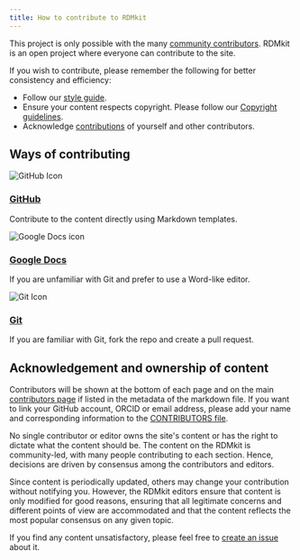 ```yaml
---
title: How to contribute to RDMkit
---
```


This project is only possible with the many [community contributors](contributors). RDMkit is an open project where everyone can contribute to the site.

If you wish to contribute, please remember the following for better consistency and efficiency: 

* Follow our [style guide](style_guide).
* Ensure your content respects copyright. Please follow our [Copyright guidelines](copyright).
* Acknowledge [contributions](#acknowledgement-and-ownership-of-content) of yourself and other contributors.


## Ways of contributing

<div class="row row-cols-1 row-cols-md-2 row-cols-lg-3 g-4 ways-to-contribute text-center mt-4">
  <div class="col">
    <div class="card bg-light h-100">
      <img src="{{ '/assets/img/section-icons/github.svg' | relative_url }}" class="card-img-top h-icon-6 pt-3" alt="GitHub Icon">
      <div class="card-body">
        <a href="{{ 'github_way' | relative_url }}" class="stretched-link">
          <h3 class="card-title text-dark mt-0">GitHub</h3>
        </a>
        <p class="card-text">Contribute to the content directly using Markdown templates.</p>
      </div>
    </div>
  </div>
  <div class="col">
    <div class="card bg-light h-100">
      <img src="{{ '/assets/img/section-icons/edit-file.svg' | relative_url }}" class="card-img-top h-icon-6 pt-3" alt="Google Docs icon">
      <div class="card-body">
        <a href="{{ 'google_doc_way' | relative_url }}" class="stretched-link">
          <h3 class="card-title text-dark mt-0">Google Docs</h3>
        </a>
        <p class="card-text">If you are unfamiliar with Git and prefer to use a Word-like editor.</p>
      </div>
    </div>
  </div>
  <div class="col">
    <div class="card bg-light h-100">
      <img src="{{ '/assets/img/section-icons/git.svg' | relative_url }}" class="card-img-top h-icon-6 pt-3" alt="Git Icon">
      <div class="card-body">
        <a href="{{ 'working_with_git' | relative_url }}" class="stretched-link">
          <h3 class="card-title text-dark mt-0">Git</h3>
        </a>
        <p class="card-text">If you are familiar with Git, fork the repo and create a pull request.</p>
      </div>
    </div>
  </div>
</div>


## Acknowledgement and ownership of content

Contributors will be shown at the bottom of each page and on the main [contributors page](https://rdmkit.elixir-europe.org/contributors) if listed in the metadata of the markdown file. If you want to link your GitHub account, ORCID or email address, please add your name and corresponding information to the [CONTRIBUTORS file](https://github.com/elixir-europe/rdmkit/blob/master/_data/CONTRIBUTORS.yaml).

No single contributor or editor owns the site's content or has the right to dictate what the content should be. The content on the RDMkit is community-led, with many people contributing to each section. Hence, decisions are driven by consensus among the contributors and editors.

Since content is periodically updated, others may change your contribution without notifying you. However, the RDMkit editors ensure that content is only modified for good reasons, ensuring that all legitimate concerns and different points of view are accommodated and that the content reflects the most popular consensus on any given topic.

If you find any content unsatisfactory, please feel free to [create an issue](https://github.com/elixir-europe/rdmkit/issues/new/choose) about it.
